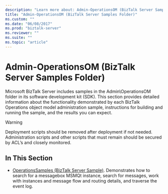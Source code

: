 ```yaml
---
description: "Learn more about: Admin-OperationsOM (BizTalk Server Samples Folder)"
title: "Admin-OperationsOM (BizTalk Server Samples Folder)"
ms.custom: ""
ms.date: "06/08/2017"
ms.prod: "biztalk-server"
ms.reviewer: ""
ms.suite: ""
ms.topic: "article"
---
```

# Admin-OperationsOM (BizTalk Server Samples Folder)
Microsoft BizTalk Server includes samples in the Admin\OperationsOM folder in its software development kit (SDK). This section provides detailed information about the functionality demonstrated by each BizTalk Operations object model administration sample, instructions for building and running the sample, and the results you can expect.  
  
> [!WARNING]
>  Deployment scripts should be removed after deployment if not needed. Administration scripts and other scripts that must remain should be secured by ACL’s and closely monitored.  
  
## In This Section  
  
-   [OperationsSamples (BizTalk Server Sample)](../core/operationssamples-biztalk-server-sample.md). Demonstrates how to search for a messagebox MSMQt instance, search for messages, work with instances and message flow and routing details, and traverse the event log.
